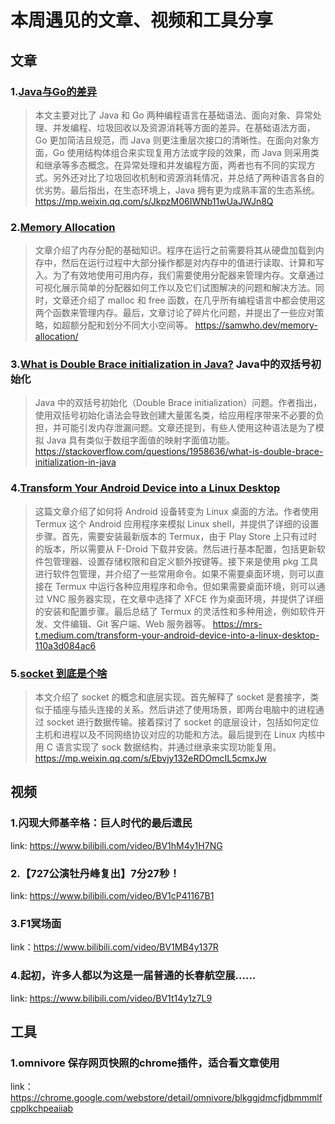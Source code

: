 # 本周遇见的文章、视频和工具分享



## 文章

### 1.[**Java与Go的差异**](https://mp.weixin.qq.com/s/JkpzM06IWNb11wUaJWJn8Q)

> 本文主要对比了 Java 和 Go 两种编程语言在基础语法、面向对象、异常处理、并发编程、垃圾回收以及资源消耗等方面的差异。在基础语法方面，Go 更加简洁且规范，而 Java 则更注重层次接口的清晰性。在面向对象方面，Go 使用结构体组合来实现复用方法或字段的效果，而 Java 则采用类和继承等多态概念。在异常处理和并发编程方面，两者也有不同的实现方式。另外还对比了垃圾回收机制和资源消耗情况，并总结了两种语言各自的优劣势。最后指出，在生态环境上，Java 拥有更为成熟丰富的生态系统。
> https://mp.weixin.qq.com/s/JkpzM06IWNb11wUaJWJn8Q

### 2.[Memory Allocation](https://samwho.dev/memory-allocation/)

> 文章介绍了内存分配的基础知识。程序在运行之前需要将其从硬盘加载到内存中，然后在运行过程中大部分操作都是对内存中的值进行读取、计算和写入。为了有效地使用可用内存，我们需要使用分配器来管理内存。文章通过可视化展示简单的分配器如何工作以及它们试图解决的问题和解决方法。同时，文章还介绍了 malloc 和 free 函数，在几乎所有编程语言中都会使用这两个函数来管理内存。最后，文章讨论了碎片化问题，并提出了一些应对策略，如超额分配和划分不同大小空间等。
> https://samwho.dev/memory-allocation/

### 3.[What is Double Brace initialization in Java?](https://stackoverflow.com/questions/1958636/what-is-double-brace-initialization-in-java)  Java中的双括号初始化

> Java 中的双括号初始化（Double Brace initialization）问题。作者指出，使用双括号初始化语法会导致创建大量匿名类，给应用程序带来不必要的负担，并可能引发内存泄漏问题。文章还提到，有些人使用这种语法是为了模拟 Java 具有类似于数组字面值的映射字面值功能。
> https://stackoverflow.com/questions/1958636/what-is-double-brace-initialization-in-java

### 4.[Transform Your Android Device into a Linux Desktop](https://blog.yuanpei.me/posts/random-thoughts-of-three-body-world-as-programmers/)

> 这篇文章介绍了如何将 Android 设备转变为 Linux 桌面的方法。作者使用 Termux 这个 Android 应用程序来模拟 Linux shell，并提供了详细的设置步骤。首先，需要安装最新版本的 Termux，由于 Play Store 上只有过时的版本，所以需要从 F-Droid 下载并安装。然后进行基本配置，包括更新软件包管理器、设置存储权限和自定义额外按键等。接下来是使用 pkg 工具进行软件包管理，并介绍了一些常用命令。如果不需要桌面环境，则可以直接在 Termux 中运行各种应用程序和命令。但如果需要桌面环境，则可以通过 VNC 服务器实现，在文章中选择了 XFCE 作为桌面环境，并提供了详细的安装和配置步骤。最后总结了 Termux 的灵活性和多种用途，例如软件开发、文件编辑、Git 客户端、Web 服务器等。
> https://mrs-t.medium.com/transform-your-android-device-into-a-linux-desktop-110a3d084ac6

### 5.[**socket 到底是个啥**](https://mp.weixin.qq.com/s/Ebvjy132eRDOmcIL5cmxJw)

> 本文介绍了 socket 的概念和底层实现。首先解释了 socket 是套接字，类似于插座与插头连接的关系。然后讲述了使用场景，即两台电脑中的进程通过 socket 进行数据传输。接着探讨了 socket 的底层设计，包括如何定位主机和进程以及不同网络协议对应的功能和方法。最后提到在 Linux 内核中用 C 语言实现了 sock 数据结构，并通过继承来实现功能复用。
>https://mp.weixin.qq.com/s/Ebvjy132eRDOmcIL5cmxJw



## 视频

### 1.闪现大师基辛格：巨人时代的最后遗民

link: https://www.bilibili.com/video/BV1hM4y1H7NG

### 2.【727公演牡丹峰复出】7分27秒！

link: https://www.bilibili.com/video/BV1cP41167B1

### 3.F1冥场面

link：https://www.bilibili.com/video/BV1MB4y137R

### 4.起初，许多人都以为这是一届普通的长春航空展……

link: https://www.bilibili.com/video/BV1t14y1z7L9

## 工具

### 1.omnivore 保存网页快照的chrome插件，适合看文章使用

link：https://chrome.google.com/webstore/detail/omnivore/blkggjdmcfjdbmmmlfcpplkchpeaiiab

